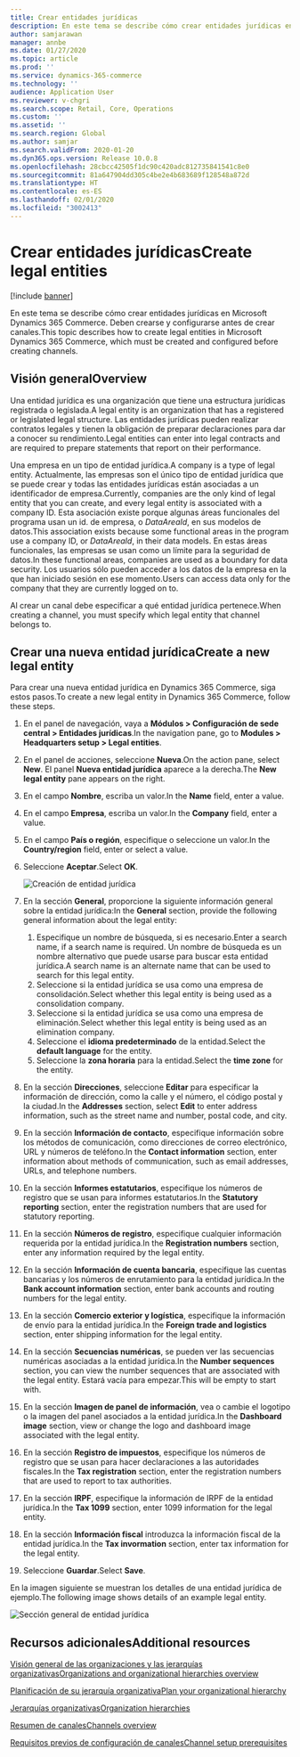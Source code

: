 ```yaml
---
title: Crear entidades jurídicas
description: En este tema se describe cómo crear entidades jurídicas en Microsoft Dynamics 365 Commerce. Deben crearse y configurarse antes de crear canales.
author: samjarawan
manager: annbe
ms.date: 01/27/2020
ms.topic: article
ms.prod: ''
ms.service: dynamics-365-commerce
ms.technology: ''
audience: Application User
ms.reviewer: v-chgri
ms.search.scope: Retail, Core, Operations
ms.custom: ''
ms.assetid: ''
ms.search.region: Global
ms.author: samjar
ms.search.validFrom: 2020-01-20
ms.dyn365.ops.version: Release 10.0.8
ms.openlocfilehash: 28cbcc42505f1dc90c420adc812735841541c8e0
ms.sourcegitcommit: 81a647904dd305c4be2e4b683689f128548a872d
ms.translationtype: HT
ms.contentlocale: es-ES
ms.lasthandoff: 02/01/2020
ms.locfileid: "3002413"
---
```

# <a name="create-legal-entities"></a><span data-ttu-id="df567-103">Crear entidades jurídicas</span><span class="sxs-lookup"><span data-stu-id="df567-103">Create legal entities</span></span>


[!include [banner](includes/banner.md)]

<span data-ttu-id="df567-104">En este tema se describe cómo crear entidades jurídicas en Microsoft Dynamics 365 Commerce. Deben crearse y configurarse antes de crear canales.</span><span class="sxs-lookup"><span data-stu-id="df567-104">This topic describes how to create legal entities in Microsoft Dynamics 365 Commerce, which must be created and configured before creating channels.</span></span>

## <a name="overview"></a><span data-ttu-id="df567-105">Visión general</span><span class="sxs-lookup"><span data-stu-id="df567-105">Overview</span></span>

<span data-ttu-id="df567-106">Una entidad jurídica es una organización que tiene una estructura jurídicas registrada o legislada.</span><span class="sxs-lookup"><span data-stu-id="df567-106">A legal entity is an organization that has a registered or legislated legal structure.</span></span> <span data-ttu-id="df567-107">Las entidades jurídicas pueden realizar contratos legales y tienen la obligación de preparar declaraciones para dar a conocer su rendimiento.</span><span class="sxs-lookup"><span data-stu-id="df567-107">Legal entities can enter into legal contracts and are required to prepare statements that report on their performance.</span></span>

<span data-ttu-id="df567-108">Una empresa en un tipo de entidad jurídica.</span><span class="sxs-lookup"><span data-stu-id="df567-108">A company is a type of legal entity.</span></span> <span data-ttu-id="df567-109">Actualmente, las empresas son el único tipo de entidad jurídica que se puede crear y todas las entidades jurídicas están asociadas a un identificador de empresa.</span><span class="sxs-lookup"><span data-stu-id="df567-109">Currently, companies are the only kind of legal entity that you can create, and every legal entity is associated with a company ID.</span></span> <span data-ttu-id="df567-110">Esta asociación existe porque algunas áreas funcionales del programa usan un id. de empresa, o *DataAreaId*, en sus modelos de datos.</span><span class="sxs-lookup"><span data-stu-id="df567-110">This association exists because some functional areas in the program use a company ID, or *DataAreaId*, in their data models.</span></span> <span data-ttu-id="df567-111">En estas áreas funcionales, las empresas se usan como un límite para la seguridad de datos.</span><span class="sxs-lookup"><span data-stu-id="df567-111">In these functional areas, companies are used as a boundary for data security.</span></span> <span data-ttu-id="df567-112">Los usuarios sólo pueden acceder a los datos de la empresa en la que han iniciado sesión en ese momento.</span><span class="sxs-lookup"><span data-stu-id="df567-112">Users can access data only for the company that they are currently logged on to.</span></span> 

<span data-ttu-id="df567-113">Al crear un canal debe especificar a qué entidad jurídica pertenece.</span><span class="sxs-lookup"><span data-stu-id="df567-113">When creating a channel, you must specify which legal entity that channel belongs to.</span></span>

## <a name="create-a-new-legal-entity"></a><span data-ttu-id="df567-114">Crear una nueva entidad jurídica</span><span class="sxs-lookup"><span data-stu-id="df567-114">Create a new legal entity</span></span>

<span data-ttu-id="df567-115">Para crear una nueva entidad jurídica en Dynamics 365 Commerce, siga estos pasos.</span><span class="sxs-lookup"><span data-stu-id="df567-115">To create a new legal entity in Dynamics 365 Commerce, follow these steps.</span></span>

1. <span data-ttu-id="df567-116">En el panel de navegación, vaya a **Módulos \> Configuración de sede central \> Entidades jurídicas**.</span><span class="sxs-lookup"><span data-stu-id="df567-116">In the navigation pane, go to  **Modules \> Headquarters setup \> Legal entities**.</span></span>
1. <span data-ttu-id="df567-117">En el panel de acciones, seleccione **Nueva**.</span><span class="sxs-lookup"><span data-stu-id="df567-117">On the action pane, select **New**.</span></span> <span data-ttu-id="df567-118">El panel **Nueva entidad jurídica** aparece a la derecha.</span><span class="sxs-lookup"><span data-stu-id="df567-118">The **New legal entity** pane appears on the right.</span></span>
1. <span data-ttu-id="df567-119">En el campo **Nombre**, escriba un valor.</span><span class="sxs-lookup"><span data-stu-id="df567-119">In the **Name** field, enter a value.</span></span>
1. <span data-ttu-id="df567-120">En el campo **Empresa**, escriba un valor.</span><span class="sxs-lookup"><span data-stu-id="df567-120">In the **Company** field, enter a value.</span></span>
1. <span data-ttu-id="df567-121">En el campo **País o región**, especifique o seleccione un valor.</span><span class="sxs-lookup"><span data-stu-id="df567-121">In the **Country/region** field, enter or select a value.</span></span>
1. <span data-ttu-id="df567-122">Seleccione **Aceptar**.</span><span class="sxs-lookup"><span data-stu-id="df567-122">Select **OK**.</span></span> 

   ![Creación de entidad jurídica](media/legal-entities.png)

1. <span data-ttu-id="df567-124">En la sección **General**, proporcione la siguiente información general sobre la entidad jurídica:</span><span class="sxs-lookup"><span data-stu-id="df567-124">In the **General** section, provide the following general information about the legal entity:</span></span> 
   1. <span data-ttu-id="df567-125">Especifique un nombre de búsqueda, si es necesario.</span><span class="sxs-lookup"><span data-stu-id="df567-125">Enter a search name, if a search name is required.</span></span> <span data-ttu-id="df567-126">Un nombre de búsqueda es un nombre alternativo que puede usarse para buscar esta entidad jurídica.</span><span class="sxs-lookup"><span data-stu-id="df567-126">A search name is an alternate name that can be used to search for this legal entity.</span></span> 
   1. <span data-ttu-id="df567-127">Seleccione si la entidad jurídica se usa como una empresa de consolidación.</span><span class="sxs-lookup"><span data-stu-id="df567-127">Select whether this legal entity is being used as a consolidation company.</span></span>
   1. <span data-ttu-id="df567-128">Seleccione si la entidad jurídica se usa como una empresa de eliminación.</span><span class="sxs-lookup"><span data-stu-id="df567-128">Select whether this legal entity is being used as an elimination company.</span></span> 
   1. <span data-ttu-id="df567-129">Seleccione el **idioma predeterminado** de la entidad.</span><span class="sxs-lookup"><span data-stu-id="df567-129">Select the **default language** for the entity.</span></span> 
   1. <span data-ttu-id="df567-130">Seleccione la **zona horaria** para la entidad.</span><span class="sxs-lookup"><span data-stu-id="df567-130">Select the **time zone** for the entity.</span></span>
1. <span data-ttu-id="df567-131">En la sección **Direcciones**, seleccione **Editar** para especificar la información de dirección, como la calle y el número, el código postal y la ciudad.</span><span class="sxs-lookup"><span data-stu-id="df567-131">In the **Addresses** section, select **Edit** to enter address information, such as the street name and number, postal code, and city.</span></span>
1. <span data-ttu-id="df567-132">En la sección **Información de contacto**, especifique información sobre los métodos de comunicación, como direcciones de correo electrónico, URL y números de teléfono.</span><span class="sxs-lookup"><span data-stu-id="df567-132">In the **Contact information** section, enter information about methods of communication, such as email addresses, URLs, and telephone numbers.</span></span>
1. <span data-ttu-id="df567-133">En la sección **Informes estatutarios**, especifique los números de registro que se usan para informes estatutarios.</span><span class="sxs-lookup"><span data-stu-id="df567-133">In the **Statutory reporting** section, enter the registration numbers that are used for statutory reporting.</span></span>
1. <span data-ttu-id="df567-134">En la sección **Números de registro**, especifique cualquier información requerida por la entidad jurídica.</span><span class="sxs-lookup"><span data-stu-id="df567-134">In the **Registration numbers** section, enter any information required by the legal entity.</span></span>
1. <span data-ttu-id="df567-135">En la sección **Información de cuenta bancaria**, especifique las cuentas bancarias y los números de enrutamiento para la entidad jurídica.</span><span class="sxs-lookup"><span data-stu-id="df567-135">In the **Bank account information** section, enter bank accounts and routing numbers for the legal entity.</span></span>
1. <span data-ttu-id="df567-136">En la sección **Comercio exterior y logística**, especifique la información de envío para la entidad jurídica.</span><span class="sxs-lookup"><span data-stu-id="df567-136">In the **Foreign trade and logistics** section, enter shipping information for the legal entity.</span></span>
1. <span data-ttu-id="df567-137">En la sección **Secuencias numéricas**, se pueden ver las secuencias numéricas asociadas a la entidad jurídica.</span><span class="sxs-lookup"><span data-stu-id="df567-137">In the **Number sequences** section, you can view the number sequences that are associated with the legal entity.</span></span> <span data-ttu-id="df567-138">Estará vacía para empezar.</span><span class="sxs-lookup"><span data-stu-id="df567-138">This will be empty to start with.</span></span>
1. <span data-ttu-id="df567-139">En la sección **Imagen de panel de información**, vea o cambie el logotipo o la imagen del panel asociados a la entidad jurídica.</span><span class="sxs-lookup"><span data-stu-id="df567-139">In the **Dashboard image** section, view or change the logo and dashboard image associated with the legal entity.</span></span>
1. <span data-ttu-id="df567-140">En la sección **Registro de impuestos**, especifique los números de registro que se usan para hacer declaraciones a las autoridades fiscales.</span><span class="sxs-lookup"><span data-stu-id="df567-140">In the **Tax registration** section, enter the registration numbers that are used to report to tax authorities.</span></span>
1. <span data-ttu-id="df567-141">En la sección **IRPF**, especifique la información de IRPF de la entidad jurídica.</span><span class="sxs-lookup"><span data-stu-id="df567-141">In the **Tax 1099** section, enter 1099 information for the legal entity.</span></span>
1. <span data-ttu-id="df567-142">En la sección **Información fiscal** introduzca la información fiscal de la entidad jurídica.</span><span class="sxs-lookup"><span data-stu-id="df567-142">In the **Tax invormation** section, enter tax information for the legal entity.</span></span>
1. <span data-ttu-id="df567-143">Seleccione **Guardar**.</span><span class="sxs-lookup"><span data-stu-id="df567-143">Select **Save**.</span></span>

<span data-ttu-id="df567-144">En la imagen siguiente se muestran los detalles de una entidad jurídica de ejemplo.</span><span class="sxs-lookup"><span data-stu-id="df567-144">The following image shows details of an example legal entity.</span></span>

![Sección general de entidad jurídica](media/legal-entities-general.png)
   
## <a name="additional-resources"></a><span data-ttu-id="df567-146">Recursos adicionales</span><span class="sxs-lookup"><span data-stu-id="df567-146">Additional resources</span></span>

[<span data-ttu-id="df567-147">Visión general de las organizaciones y las jerarquías organizativas</span><span class="sxs-lookup"><span data-stu-id="df567-147">Organizations and organizational hierarchies overview</span></span>](../fin-ops-core/fin-ops/organization-administration/organizations-organizational-hierarchies.md?toc=/dynamics365/commerce/toc.json)

[<span data-ttu-id="df567-148">Planificación de su jerarquía organizativa</span><span class="sxs-lookup"><span data-stu-id="df567-148">Plan your organizational hierarchy</span></span>](../fin-ops-core/fin-ops/organization-administration/plan-organizational-hierarchy.md?toc=/dynamics365/commerce/toc.json)

[<span data-ttu-id="df567-149">Jerarquías organizativas</span><span class="sxs-lookup"><span data-stu-id="df567-149">Organization hierarchies</span></span>](channels-org-hierarchies.md)

[<span data-ttu-id="df567-150">Resumen de canales</span><span class="sxs-lookup"><span data-stu-id="df567-150">Channels overview</span></span>](channels-overview.md)

[<span data-ttu-id="df567-151">Requisitos previos de configuración de canales</span><span class="sxs-lookup"><span data-stu-id="df567-151">Channel setup prerequisites</span></span>](channels-prerequisites.md)
